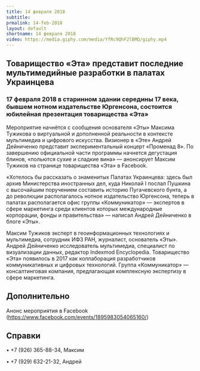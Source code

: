 ```yaml
---
title: 14 февраля 2018
subtitle:
prmalink: 14-feb-2018
layout: default
shortname: 14 февраля 2018
video: https://media.giphy.com/media/YfRc9QhF2lBMQ/giphy.mp4
---
```


## Товарищество «Эта» представит последние мультимедийные разработки в палатах Украинцева

### 17 февраля 2018 в старинном здании середины 17 века, бывшем нотном издательстве Юргенсона, состоится юбилейная презентация товарищества «Эта»

Мероприятие начнётся с сообщения основателя «Эты» Максима Тужикова о виртуальной и дополненной реальности в контексте мультимедиа и цифрового искусства. Визионер в «Эте» Андрей Дейниченко представит экспериментальный концерт «Променад 8». По завершению официальной части программы начнется дегустация блинов, «польются сухие и сладкие вина» — анонсирует Максим Тужиков на странице товарищества «Эта» в Facebook.

«Хотелось бы рассказать о знаменитых Палатах Украинцева: здесь был архив Министерства иностранных дел, куда Николай I послал Пушкина с высочайшим поручением составить историю Пугачевского бунта, а до революции располагалось нотное издательство Юргенсона, теперь в палатах располагается офис группы «Коммуникатор» — экспертов в сфере маркетинга среди клиентов которых международные корпорации, фонды и правительства» — написал Андрей Дейниченко в блоге «Эты».

Максим Тужиков эксперт в геоинформационных технологиях и мультимедиа, сотрудник ИФЗ РАН, журналист, основатель «Эты». Андрей Дейниченко исследователь мультимедиа, специалист по визуализации данных, редактор Indexmod Encyclopedia. Товарищество «Эта» появилось в 2017 как коллаборация разработчиков коммуникативных и цифровых технологий. Группа «Коммуникатор» — консалтинговая компания, предлагающая комплексную экспертизу в сфере маркетинга.

## Дополнительно

Анонс мероприятия в Facebook (https://www.facebook.com/events/1895983054065160/)

## Справки

• +7 (926) 365-88-34, Максим

• +7 (929) 632-21-32, Андрей
